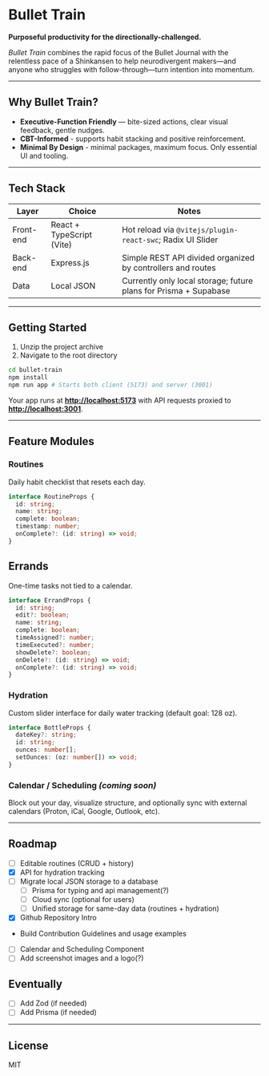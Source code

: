 # Bullet Train

**Purposeful productivity for the directionally-challenged.**

_Bullet Train_ combines the rapid focus of the Bullet Journal with the relentless pace of a Shinkansen to help neurodivergent makers—and anyone who struggles with follow-through—turn intention into momentum.

---

## Why Bullet Train?

- **Executive-Function Friendly** — bite-sized actions, clear visual feedback, gentle nudges.
- **CBT-Informed** - supports habit stacking and positive reinforcement.
- **Minimal By Design** - minimal packages, maximum focus. Only essential UI and tooling.

---

## Tech Stack

| Layer     | Choice                    | Notes                                                            |
| --------- | ------------------------- | ---------------------------------------------------------------- |
| Front-end | React + TypeScript (Vite) | Hot reload via `@vitejs/plugin-react-swc`; Radix UI Slider       |
| Back-end  | Express.js                | Simple REST API divided organized by controllers and routes      |
| Data      | Local JSON                | Currently only local storage; future plans for Prisma + Supabase |

---

## Getting Started

1. Unzip the project archive
2. Navigate to the root directory

```zsh
cd bullet-train
npm install
npm run app # Starts both client (5173) and server (3001)
```

Your app runs at [**http://localhost:5173**](http://localhost:5173) with API requests proxied to [**http://localhost:3001**](http://localhost:3001).

---

## Feature Modules

### Routines

Daily habit checklist that resets each day.

```ts
interface RoutineProps {
  id: string;
  name: string;
  complete: boolean;
  timestamp: number;
  onComplete?: (id: string) => void;
}
```

## Errands

One-time tasks not tied to a calendar.

```ts
interface ErrandProps {
  id: string;
  edit?: boolean;
  name: string;
  complete: boolean;
  timeAssigned?: number;
  timeExecuted?: number;
  showDelete?: boolean;
  onDelete?: (id: string) => void;
  onComplete?: (id: string) => void;
}
```

### Hydration

Custom slider interface for daily water tracking (default goal: 128 oz).

```ts
interface BottleProps {
  dateKey?: string;
  id: string;
  ounces: number[];
  setOunces: (oz: number[]) => void;
}
```

### Calendar / Scheduling _(coming soon)_

Block out your day, visualize structure, and optionally sync with external calendars (Proton, iCal, Google, Outlook, etc).

---

## Roadmap

- [ ] Editable routines (CRUD + history)
- [x] API for hydration tracking
- [ ] Migrate local JSON storage to a database
  - [ ] Prisma for typing and api management(?)
  - [ ] Cloud sync (optional for users)
  - [ ] Unified storage for same-day data (routines + hydration)
- [x] Github Repository Intro
- Build Contribution Guidelines and usage examples
- [ ] Calendar and Scheduling Component
- [ ] Add screenshot images and a logo(?)

## Eventually

- [ ] Add Zod (if needed)
- [ ] Add Prisma (if needed)

---

## License

MIT
